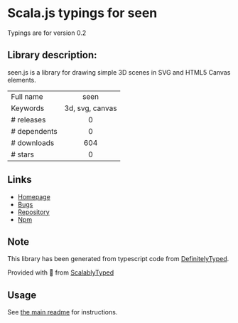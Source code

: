
# Scala.js typings for seen

Typings are for version 0.2

## Library description:
seen.js is a library for drawing simple 3D scenes in SVG and HTML5 Canvas elements.

|                    |                 |
| ------------------ | :-------------: |
| Full name          | seen |
| Keywords           | 3d, svg, canvas |
| # releases         | 0 |
| # dependents       | 0 |
| # downloads        | 604 |
| # stars            | 0 |

## Links
- [Homepage](https://github.com/themadcreator/seen#readme)
- [Bugs](https://github.com/themadcreator/seen/issues)
- [Repository](https://github.com/themadcreator/seen)
- [Npm](https://www.npmjs.com/package/seen)
    


## Note
This library has been generated from typescript code from [DefinitelyTyped](https://definitelytyped.org).

Provided with :purple_heart: from [ScalablyTyped](https://github.com/oyvindberg/ScalablyTyped)

## Usage
See [the main readme](../../readme.md) for instructions.



